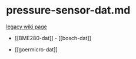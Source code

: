 
# pressure-sensor-dat.md

[legacy wiki page](https://w.electrodragon.com/w/Category:Pressure_Sensor)

- [[BME280-dat]] - [[bosch-dat]]

- [[goermicro-dat]]